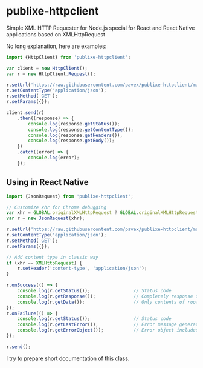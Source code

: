 # publixe-httpclient
Simple XML HTTP Requester for Node.js special for React and React Native applications based on XMLHttpRequest

No long explanation, here are examples:

```js
import {HttpClient} from 'publixe-httpclient';

var client = new HttpClient();
var r = new HttpClient.Request();

r.setUrl('https://raw.githubusercontent.com/pavex/publixe-httpclient/master/samples/sample.json');
r.setContentType('application/json');
r.setMethod('GET');
r.setParams({});

client.send(r)
	.then((response) => {
		console.log(response.getStatus());
		console.log(response.getContentType());
		console.log(response.getHeaders());
		console.log(response.getBody());	
	})
	.catch((error) => {
		console.log(error);
	});
```

## Using in React Native

```js
import {JsonRequest} from 'publixe-httpclient';

// Customize xhr for Chrome debugging
var xhr = GLOBAL.originalXMLHttpRequest	? GLOBAL.originalXMLHttpRequest : XMLHttpRequest;
var r = new JsonRequest(xhr);

r.setUrl('https://raw.githubusercontent.com/pavex/publixe-httpclient/master/samples/sample.json');
r.setContentType('application/json');
r.setMethod('GET');
r.setParams({});

// Add content type in classic way
if (xhr == XMLHttpRequest) {
	r.setHeader('content-type', 'application/json');
}

r.onSuccess(() => {
	console.log(r.getStatus());                // Status code
	console.log(r.getResponse());              // Completely response object
	console.log(r.getData());                  // Only contents of root element "data"
});
r.onFailure(() => {
	console.log(r.getStatus());                // Status code
	console.log(r.getLastError());             // Error message generated by requester
	console.log(r.getErrorObject());           // Error object included message and code
});

r.send();
```


I try to prepare short documentation of this class. 
